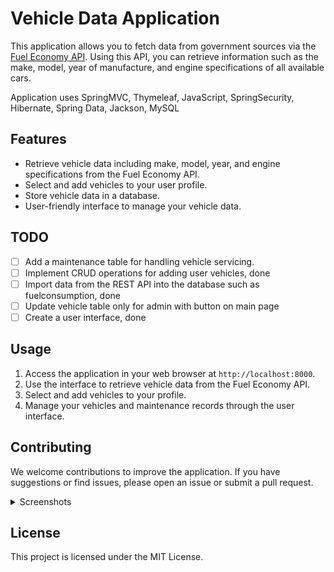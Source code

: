 # Vehicle Data Application

This application allows you to fetch data from government sources via the [Fuel Economy API](https://www.fueleconomy.gov/feg/ws/index.shtml). Using this API, you can retrieve information such as the make, model, year of manufacture, and engine specifications of all available cars.

Application uses SpringMVC, Thymeleaf, JavaScript, SpringSecurity, Hibernate, Spring Data, Jackson,  MySQL

## Features

- Retrieve vehicle data including make, model, year, and engine specifications from the Fuel Economy API.
- Select and add vehicles to your user profile.
- Store vehicle data in a database.
- User-friendly interface to manage your vehicle data.

## TODO

- [ ] Add a maintenance table for handling vehicle servicing.
- [ ] Implement CRUD operations for adding user vehicles, done
- [ ] Import data from the REST API into the database such as fuelconsumption, done
- [ ] Update vehicle table only for admin with button on main page
- [ ] Create a user interface, done

## Usage

1. Access the application in your web browser at `http://localhost:8000`.
2. Use the interface to retrieve vehicle data from the Fuel Economy API.
3. Select and add vehicles to your profile.
4. Manage your vehicles and maintenance records through the user interface.

## Contributing

We welcome contributions to improve the application. If you have suggestions or find issues, please open an issue or submit a pull request.

<details>
<summary>Screenshots</summary>

![Screenshot 1](https://github.com/user-attachments/assets/63ad2cf3-a6bb-46ad-8845-e61ea5699487)
![Screenshot 2](https://github.com/user-attachments/assets/b12e538e-d45a-4778-a07a-d2c7e3c48256)
![Screenshot 3](https://github.com/user-attachments/assets/8f9ec453-aae2-49d3-8023-97f38fc9f30f)
![Screenshot 4](https://github.com/user-attachments/assets/5ffbb0ef-cc07-4a43-b6a5-e1a4d2685d94)
![Screenshot 5](https://github.com/user-attachments/assets/06d080cb-ba70-4c1c-9507-5acdc800987f)
![Screenshot 6](https://github.com/user-attachments/assets/62321622-4bfd-4e49-9044-d86d27cceff8)
![Screenshot 7](https://github.com/user-attachments/assets/a0a61741-eaec-4d69-83b6-00539f8facfa)
![Screenshot 8](https://github.com/user-attachments/assets/d99ac31c-7896-492a-937d-953301a0c699)
![Screenshot 9](https://github.com/user-attachments/assets/2fcce398-e621-4bc7-a68d-049eb8d07a27)
![Screenshot 10](https://github.com/user-attachments/assets/537acbc5-3078-42ec-a10e-4afebcaefa74)

</details>

## License

This project is licensed under the MIT License.

